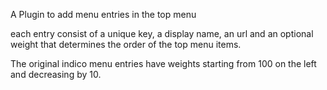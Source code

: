 A Plugin to add menu entries in the top menu

each entry consist of a unique key, a display name, an url and 
an optional weight that determines the order of the top menu items.

The original indico menu entries have weights starting  from 100 
on the left and decreasing by 10.

